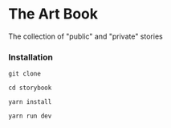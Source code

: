 # The Art Book

The collection of "public" and "private" stories

### Installation

```
git clone

cd storybook

yarn install

yarn run dev
```
